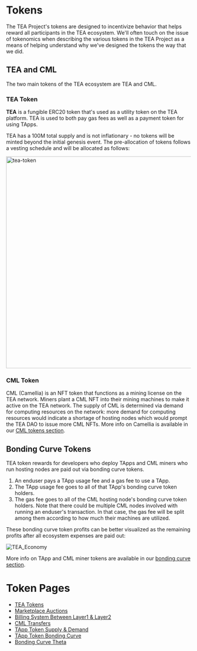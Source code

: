 # Tokens

The TEA Project's tokens are designed to incentivize behavior that helps reward all participants in the TEA ecosystem. We'll often touch on the issue of tokenomics when describing the various tokens in the TEA Project as a means of helping understand why we've designed the tokens the way that we did.

## TEA and CML

The two main tokens of the TEA ecosystem are TEA and CML.

### TEA Token

**TEA** is a fungible ERC20 token that's used as a utility token on the TEA platform. TEA is used to both pay gas fees as well as a payment token for using TApps.

TEA has a 100M total supply and is not inflationary - no tokens will be minted beyond the initial genesis event. The pre-allocation of tokens follows a vesting schedule and will be allocated as follows:

<img width="578" alt="tea-token" src="https://user-images.githubusercontent.com/86096370/213342482-55b9be9b-2d01-44a2-a141-493d4b40e3a5.png">

### CML Token

CML (Camellia) is an NFT token that functions as a mining license on the TEA network. Miners plant a CML NFT into their mining machines to make it active on the TEA network. The supply of CML is determined via demand for computing resources on the network: more demand for computing resources would indicate a shortage of hosting nodes which would prompt the TEA DAO to issue more CML NFTs. More info on Camellia is available in our [CML tokens section](cml-tokens/README.md).

## Bonding Curve Tokens

TEA token rewards for developers who deploy TApps and CML miners who run hosting nodes are paid out via bonding curve tokens.

1. An enduser pays a TApp usage fee and a gas fee to use a TApp.
1. The TApp usage fee goes to all of that TApp's bonding curve token holders.
1. The gas fee goes to all of the CML hosting node's bonding curve token holders. Note that there could be multiple CML nodes involved with running an enduser's transaction. In that case, the gas fee will be split among them according to how much their machines are utilized.

These bonding curve token profits can be better visualized as the remaining profits after all ecosystem expenses are paid out:

![TEA_Economy](https://user-images.githubusercontent.com/86096370/213603062-895dc8c3-f478-4d85-8e1e-5fb44832bd79.png)

More info on TApp and CML miner tokens are available in our [bonding curve section](bonding-curve-tokens/README.md).

# Token Pages

* [TEA Tokens](_token/TEA-Tokens.md)
* [Marketplace Auctions](_token/Marketplace-Auctions.md)
* [Billing System Between Layer1 & Layer2](_token/Billing-system-between-layer1-layer2.md)
* [CML Transfers](_token/CML-Migration-(Transfer).md)
* [TApp Token Supply & Demand](_token/TApp-Token-Supply-and-Demand.md)
* [TApp Token Bonding Curve](_token/Bonding-curve.md)
* [Bonding Curve Theta](_token/Bonding-Curve-Theta.md)
